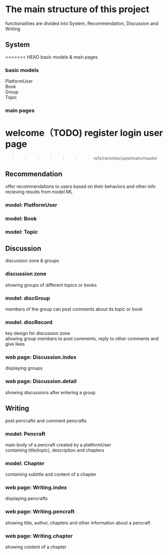 # The main structure of this project
functionalities are divided into System, Recommendation, Discussion and Writing
## System
<<<<<<< HEAD
basic models & main pages  
### basic models
PlatformUser  
Book  
Group  
Topic    
### main pages
welcome（TODO)
register
login
user page  
=======
>>>>>>> refs/remotes/upstream/master
## Recommendation
offer recommendations to users based on their behaviors and other info  
recieving results from model ML
### model: PlatformUser
### model: Book  
### model: Topic
## Discussion
discussion zone & groups  
### discussion zone
showing groups of different topics or books  
### model: discGroup
members of the group can post comments about its topic or book  
### model: discRecord
key design for discussion zone  
allowing group members to post comments, reply to other comments and give likes  
### web page: Discussion.index  
displaying groups  
### web page: Discussion.detail  
showing discussions after entering a group  
## Writing
post pencrafts and comment pencrafts  
### model: Pencraft
main body of a pencraft created by a platformUser  
containing title(topic), description and chapters  
### model: Chapter
containing subtitle and content of a chapter  
### web page: Writing.index
displaying pencrafts  
### web page: Writing.pencraft
showing title, author, chapters and other information about a pencraft  
### web page: Writing.chapter
showing content of a chapter  